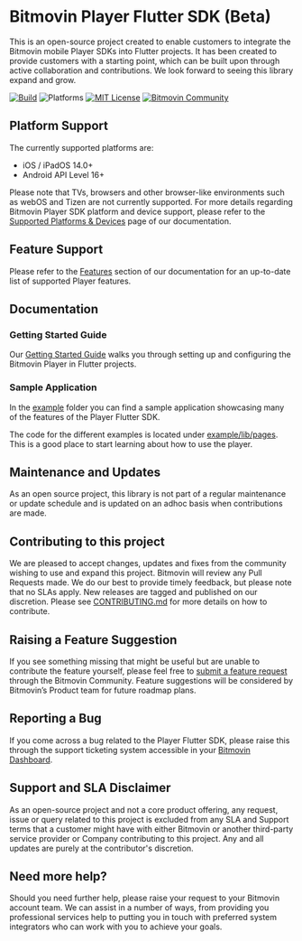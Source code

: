 # Bitmovin Player Flutter SDK (Beta) 

This is an open-source project created to enable customers to integrate the Bitmovin mobile Player SDKs into Flutter projects. It has been created to provide customers with a starting point, which can be built upon through active collaboration and contributions. We look forward to seeing this library expand and grow.

[![Build](https://github.com/bitmovin/bitmovin-player-flutter/actions/workflows/build-workspace.yml/badge.svg)](https://github.com/bitmovin/bitmovin-player-flutter/actions/workflows/build-workspace.yml)
![Platforms](https://img.shields.io/badge/platforms-iOS%20%7C%20Android-lightgrey.svg)
[![MIT License](https://img.shields.io/badge/license-MIT-brightgreen.svg)](LICENSE)
[![Bitmovin Community](https://img.shields.io/discourse/users?label=community&server=https%3A%2F%2Fcommunity.bitmovin.com)](https://community.bitmovin.com/?utm_source=github&utm_medium=bitmovin-player-flutter&utm_campaign=dev-community)

## Platform Support
The currently supported platforms are:

- iOS / iPadOS 14.0+
- Android API Level 16+

Please note that TVs, browsers and other browser-like environments such as webOS and Tizen are not currently supported. For more details regarding Bitmovin Player SDK platform and device support, please refer to the [Supported Platforms & Devices](https://developer.bitmovin.com/playback/docs/supported-platforms-devices-player) page of our documentation.

## Feature Support
Please refer to the [Features](https://developer.bitmovin.com/playback/docs/overview-flutter#features) section of our documentation for an up-to-date list of supported Player features.

## Documentation

### Getting Started Guide
Our [Getting Started Guide](https://developer.bitmovin.com/playback/docs/getting-started-flutter) walks you through setting up and configuring the Bitmovin Player in Flutter projects.

### Sample Application
In the [example](example) folder you can find a sample application showcasing many of the features of the Player Flutter SDK.

The code for the different examples is located under [example/lib/pages](example/lib/pages). This is a good place to start learning about how to use the player.

## Maintenance and Updates
As an open source project, this library is not part of a regular maintenance or update schedule and is updated on an adhoc basis when contributions are made.

## Contributing to this project
We are pleased to accept changes, updates and fixes from the community wishing to use and expand this project. Bitmovin will review any Pull Requests made. We do our best to provide timely feedback, but please note that no SLAs apply. New releases are tagged and published on our discretion. Please see [CONTRIBUTING.md](CONTRIBUTING.md) for more details on how to contribute.

## Raising a Feature Suggestion
If you see something missing that might be useful but are unable to contribute the feature yourself, please feel free to [submit a feature request](https://community.bitmovin.com/t/how-to-submit-a-feature-request-to-us/1463) through the Bitmovin Community. Feature suggestions will be considered by Bitmovin’s Product team for future roadmap plans.

## Reporting a Bug
If you come across a bug related to the Player Flutter SDK, please raise this through the support ticketing system accessible in your [Bitmovin Dashboard](https://dashboard.bitmovin.com/support/tickets).

## Support and SLA Disclaimer
As an open-source project and not a core product offering, any request, issue or query related to this project is excluded from any SLA and Support terms that a customer might have with either Bitmovin or another third-party service provider or Company contributing to this project. Any and all updates are purely at the contributor's discretion.

## Need more help?
Should you need further help, please raise your request to your Bitmovin account team. We can assist in a number of ways, from providing you professional services help to putting you in touch with preferred system integrators who can work with you to achieve your goals.
